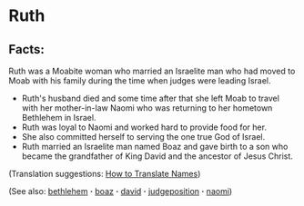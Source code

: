 # Ruth #

## Facts: ##

Ruth was a Moabite woman who married an Israelite man who had moved to Moab with his family during the time when judges were leading Israel.

* Ruth's husband died and some time after that she left Moab to travel with her mother-in-law Naomi who was returning to her hometown Bethlehem in Israel.
* Ruth was loyal to Naomi and worked hard to provide food for her.
* She also committed herself to serving the one true God of Israel.
* Ruth married an Israelite man named Boaz and gave birth to a son who became the grandfather of King David and the ancestor of Jesus Christ.

(Translation suggestions: [How to Translate Names](https://git.door43.org/Door43/en-ta-translate-vol1/src/master/content/translate_names.md))

(See also: [bethlehem](../other/bethlehem.md) **·** [boaz](../other/boaz.md) **·** [david](../other/david.md) **·** [judgeposition](../other/judgeposition.md) **·** [naomi](../other/naomi.md))

